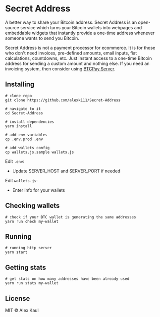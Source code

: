 # Secret Address

A better way to share your Bitcoin address. Secret Address is an open-source service which turns your Bitcoin wallets into webpages and embeddable widgets that instantly provide a one-time address whenever someone wants to send you Bitcoin.

Secret Address is not a payment processor for ecommerce. It is for those who don't need invoices, pre-defined amounts, email inputs, fiat calculations, countdowns, etc. Just instant access to a one-time Bitcoin address for sending a custom amount and nothing else. If you need an invoicing system, then consider using [BTCPay Server](https://github.com/btcpayserver/btcpayserver).

## Installing

```
# clone repo
git clone https://github.com/alexk111/Secret-Address

# navigate to it
cd Secret-Address

# install dependencies
yarn install

# add env variables
cp .env.prod .env

# add wallets config
cp wallets.js.sample wallets.js
```

Edit ```.env```:

- Update SERVER_HOST and SERVER_PORT if needed

Edit ```wallets.js```:

- Enter info for your wallets

## Checking wallets

```
# check if your BTC wallet is generating the same addresses
yarn run check my-wallet
```

## Running

```
# running http server
yarn start
```

## Getting stats

```
# get stats on how many addresses have been already used
yarn run stats my-wallet
```

## License

MIT © Alex Kaul
